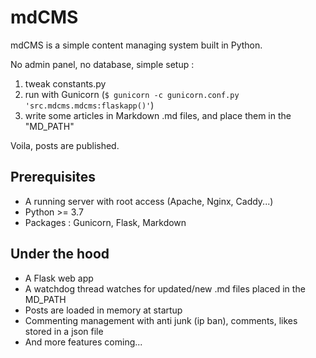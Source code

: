 # mdCMS

mdCMS is a simple content managing system built in Python.

No admin panel, no database, simple setup :
1) tweak constants.py
2) run with Gunicorn (```$ gunicorn -c gunicorn.conf.py 'src.mdcms.mdcms:flaskapp()'```)
3) write some articles in Markdown .md files, and place them in the "MD_PATH"

Voila, posts are published.

## Prerequisites
- A running server with root access (Apache, Nginx, Caddy...)
- Python >= 3.7
- Packages : Gunicorn, Flask, Markdown

## Under the hood
- A Flask web app
- A watchdog thread watches for updated/new .md files placed in the MD_PATH
- Posts are loaded in memory at startup
- Commenting management with anti junk (ip ban), comments, likes stored in a json file
- And more features coming...